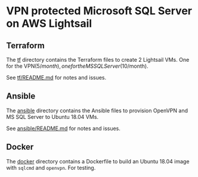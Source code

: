 # VPN protected Microsoft SQL Server on AWS Lightsail

## Terraform

The [tf](./tf) directory contains the Terraform files to create 2 Lightsail VMs.  One for the VPN($5/month), one for the MS SQL Server($10/month).

See [tf/README.md](tf/README.md) for notes and issues.

## Ansible

The [ansible](./ansible) directory contains the Ansible files to provision OpenVPN and MS SQL Server to Ubuntu 18.04 VMs.

See [ansible/README.md](ansible/README.md) for notes and issues.

## Docker

The [docker](./docker) directory contains a Dockerfile to build an Ubuntu 18.04 image with `sqlcmd` and `openvpn`. For testing.